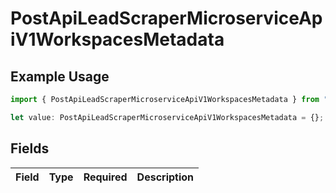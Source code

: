 # PostApiLeadScraperMicroserviceApiV1WorkspacesMetadata

## Example Usage

```typescript
import { PostApiLeadScraperMicroserviceApiV1WorkspacesMetadata } from "oppulence-backend-sdk/models/operations";

let value: PostApiLeadScraperMicroserviceApiV1WorkspacesMetadata = {};
```

## Fields

| Field       | Type        | Required    | Description |
| ----------- | ----------- | ----------- | ----------- |